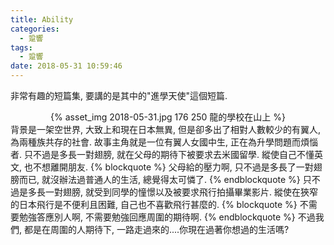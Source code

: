 ```yaml
---
title: Ability
categories:
  - 跫響
tags:
  - 跫響
date: 2018-05-31 10:59:46
---
```

非常有趣的短篇集, 要講的是其中的"進學天使"這個短篇.
<center>{% asset_img 2018-05-31.jpg 176 250 龍的學校在山上 %}</center>
背景是一架空世界, 大致上和現在日本無異, 但是卻多出了相對人數較少的有翼人, 為兩種族共存的社會. 故事主角就是一位有翼人女國中生, 正在為升學問題而煩惱者.
只不過是多長一對翅膀, 就在父母的期待下被要求去米國留學. 縱使自己不懂英文, 也不想離開朋友.
{% blockquote %}
父母給的壓力啊, 只不過是多長了一對翅膀而已, 就沒辦法過普通人的生活, 總覺得太可憐了.
{% endblockquote %}
只不過是多長一對翅膀, 就受到同學的憧憬以及被要求飛行拍攝畢業影片. 縱使在狹窄的日本飛行是不便利且困難, 自己也不喜歡飛行甚麼的.
{% blockquote %}
不需要勉強答應別人啊, 不需要勉強回應周圍的期待啊.
{% endblockquote %}
不過我們, 都是在周圍的人期待下, 一路走過來的....你現在過著你想過的生活嗎?
